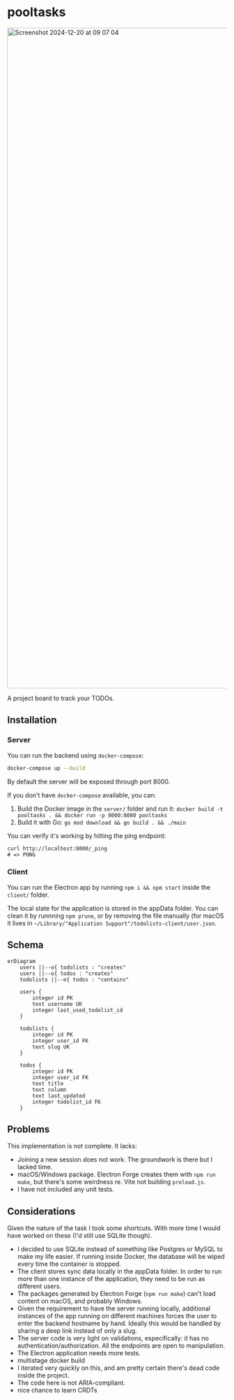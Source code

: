 # pooltasks

<img width="1512" alt="Screenshot 2024-12-20 at 09 07 04" src="https://github.com/user-attachments/assets/723ca0de-3a2e-4a8d-8a3a-5bde1a5872c4" />

A project board to track your TODOs.

## Installation

### Server

You can run the backend using `docker-compose`:

```sh
docker-compose up --build
```

By default the server will be exposed through port 8000.

If you don't have `docker-compose` available, you can:

1. Build the Docker image in the `server/` folder and run it: `docker build -t pooltasks . && docker
run -p 8000:8080 pooltasks`
2. Build it with Go: `go mod download && go build . && ./main`

You can verify it's working by hitting the ping endpoint:

```
curl http://localhost:8000/_ping
# => PONG
```

### Client 


You can run the Electron app by running `npm i && npm start` inside the
`client/` folder.

The local state for the application is stored in the appData
folder. You can clean it by runnning `npm prune`, or by removing the
file manually (for macOS it lives in `~/Library/"Application
Support"/todolists-client/user.json`.


## Schema

```mermaid
erDiagram
    users ||--o{ todolists : "creates"
    users ||--o{ todos : "creates"
    todolists ||--o{ todos : "contains"

    users {
        integer id PK
        text username UK
        integer last_used_todolist_id
    }

    todolists {
        integer id PK
        integer user_id FK
        text slug UK
    }

    todos {
        integer id PK
        integer user_id FK
        text title
        text column
        text last_updated
        integer todolist_id FK
    }
```

## Problems

This implementation is not complete. It lacks:

* Joining a new session does not work. The groundwork is there but I
  lacked time.
* macOS/Windows package. Electron Forge creates them with `npm run
  make`, but there's some weirdness re. Vite not building `preload.js`.
* I have not included any unit tests.

## Considerations

Given the nature of the task I took some shortcuts. With more time I
would have worked on these (I'd still use SQLite though).

* I decided to use SQLite instead of something like Postgres or MySQL
  to make my life easier. If running inside Docker, the database will
  be wiped every time the container is stopped.
* The client stores sync data locally in the appData folder. In order
  to run more than one instance of the application, they need to be
  run as different users.
* The packages generated by Electron Forge (`npm run make`) can't load
  content on macOS, and probably Windows.
* Given the requirement to have the server running locally, additional
  instances of the app running on different machines forces the user
  to enter the backend hostname by hand. Ideally this would be handled
  by sharing a deep link instead of only a slug.
* The server code is very light on validations, especifically: it has
  no authentication/authorization. All the endpoints are open to
  manipulation.
* The Electron application needs more tests.
* multistage docker build
* I iterated very quickly on this, and am pretty certain there's dead
  code inside the project.
* The code here is not ARIA-compliant.
* nice chance to learn CRDTs
